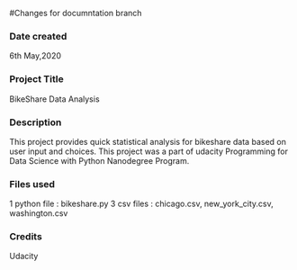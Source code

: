 #Changes for documntation branch

### Date created
6th May,2020

### Project Title
BikeShare Data Analysis

### Description
This project provides quick statistical analysis for bikeshare data based on user input and choices. 
This project was a part of udacity Programming for Data Science with Python Nanodegree Program.

### Files used
1 python file : bikeshare.py
3 csv files : chicago.csv, new_york_city.csv, washington.csv

### Credits
Udacity

